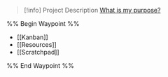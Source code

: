 
> [!info] Project Description
> [What is my purpose?](https://youtu.be/X7HmltUWXgs)

%% Begin Waypoint %%
- [[Kanban]]
- [[Resources]]
- [[Scratchpad]]

%% End Waypoint %%

